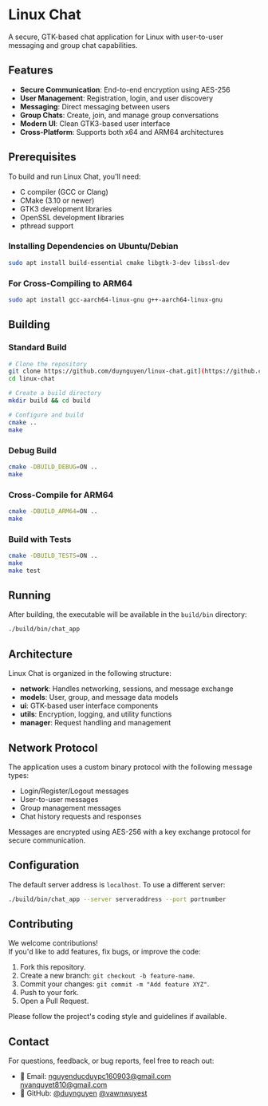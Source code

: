 # Linux Chat

A secure, GTK-based chat application for Linux with user-to-user messaging and group chat capabilities.

## Features

- **Secure Communication**: End-to-end encryption using AES-256
- **User Management**: Registration, login, and user discovery
- **Messaging**: Direct messaging between users
- **Group Chats**: Create, join, and manage group conversations
- **Modern UI**: Clean GTK3-based user interface
- **Cross-Platform**: Supports both x64 and ARM64 architectures

## Prerequisites

To build and run Linux Chat, you'll need:

- C compiler (GCC or Clang)
- CMake (3.10 or newer)
- GTK3 development libraries
- OpenSSL development libraries
- pthread support

### Installing Dependencies on Ubuntu/Debian

```bash
sudo apt install build-essential cmake libgtk-3-dev libssl-dev
```

### For Cross-Compiling to ARM64

```bash
sudo apt install gcc-aarch64-linux-gnu g++-aarch64-linux-gnu
```

## Building

### Standard Build

```bash
# Clone the repository
git clone https://github.com/duynguyen/linux-chat.git](https://github.com/nvanquyet/linux-chat
cd linux-chat

# Create a build directory
mkdir build && cd build

# Configure and build
cmake ..
make
```

### Debug Build

```bash
cmake -DBUILD_DEBUG=ON ..
make
```

### Cross-Compile for ARM64

```bash
cmake -DBUILD_ARM64=ON ..
make
```

### Build with Tests

```bash
cmake -DBUILD_TESTS=ON ..
make
make test
```

## Running

After building, the executable will be available in the `build/bin` directory:

```bash
./build/bin/chat_app
```

## Architecture

Linux Chat is organized in the following structure:

- **network**: Handles networking, sessions, and message exchange
- **models**: User, group, and message data models
- **ui**: GTK-based user interface components
- **utils**: Encryption, logging, and utility functions
- **manager**: Request handling and management

## Network Protocol

The application uses a custom binary protocol with the following message types:

- Login/Register/Logout messages
- User-to-user messages
- Group management messages
- Chat history requests and responses

Messages are encrypted using AES-256 with a key exchange protocol for secure communication.

## Configuration

The default server address is `localhost`. To use a different server:

```bash
./build/bin/chat_app --server serveraddress --port portnumber
```

## Contributing

We welcome contributions!  
If you'd like to add features, fix bugs, or improve the code:

1. Fork this repository.
2. Create a new branch: `git checkout -b feature-name`.
3. Commit your changes: `git commit -m "Add feature XYZ"`.
4. Push to your fork.
5. Open a Pull Request.

Please follow the project's coding style and guidelines if available.


## Contact

For questions, feedback, or bug reports, feel free to reach out:

- 📧 Email:   nguyenducduypc160903@gmail.com
              nvanquyet810@gmail.com
- 🐙 GitHub:  [@duynguyen](https://github.com/N-D-Duy)
              [@vawnwuyest](https://github.com/nvanquyet) 
